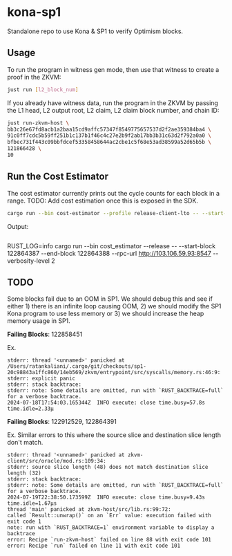 # kona-sp1

Standalone repo to use Kona & SP1 to verify Optimism blocks.

## Usage

To run the program in witness gen mode, then use that witness to create a proof in the ZKVM:

```bash
just run [l2_block_num]
```

If you already have witness data, run the program in the ZKVM by passing the L1 head, L2 output root, L2 claim, L2 claim block number, and chain ID:

```bash
just run-zkvm-host \
bb3c26e67fd8acb1a2baa15cd9affc57347f8549775657537d2f2ae359384ba4 \
91c0ff7cdc5b59ff251b1c137b1f46c4c27e2b9f2ab17bb3b31c63d2f792a0a0 \
bfbec731f443c09bbfdcef53358458644ac2cbe1c5f68e53ad38599a52d65b5b \
121866428 \
10
```

## Run the Cost Estimator

The cost estimator currently prints out the cycle counts for each block in a range. TODO: Add cost estimation once this is exposed in the SDK.

```bash
cargo run --bin cost-estimator --profile release-client-lto -- --start-block <START_BLOCK> --end-block <END_BLOCK> --rpc-url <L2_OP_GETH_ARCHIVE_NODE>
```

Output:
```

```

RUST_LOG=info cargo run --bin cost_estimator --release -- --start-block 122864387 --end-block 122864388 --rpc-url http://103.106.59.93:8547 --verbosity-level 2



## TODO
Some blocks fail due to an OOM in SP1. We should debug this and see if either 1) there is an infinite loop causing OOM, 2) we should modify the SP1 Kona program to use less memory or 3) we should increase the heap memory usage in SP1.

**Failing Blocks**: 122858451

Ex.
```
stderr: thread '<unnamed>' panicked at /Users/ratankaliani/.cargo/git/checkouts/sp1-20c98843a1ffc860/14eb569/zkvm/entrypoint/src/syscalls/memory.rs:46:9:
stderr: explicit panic
stderr: stack backtrace:
stderr: note: Some details are omitted, run with `RUST_BACKTRACE=full` for a verbose backtrace.
2024-07-18T17:54:03.165344Z  INFO execute: close time.busy=57.8s time.idle=2.33µ
```

**Failing Blocks**: 122912529, 122864391

Ex. Similar errors to this where the source slice and destination slice length don't match.

```
stderr: thread '<unnamed>' panicked at zkvm-client/src/oracle/mod.rs:109:34:
stderr: source slice length (48) does not match destination slice length (32)
stderr: stack backtrace:
stderr: note: Some details are omitted, run with `RUST_BACKTRACE=full` for a verbose backtrace.
2024-07-19T22:38:50.173599Z  INFO execute: close time.busy=9.43s time.idle=1.67µs
thread 'main' panicked at zkvm-host/src/lib.rs:99:72:
called `Result::unwrap()` on an `Err` value: execution failed with exit code 1
note: run with `RUST_BACKTRACE=1` environment variable to display a backtrace
error: Recipe `run-zkvm-host` failed on line 88 with exit code 101
error: Recipe `run` failed on line 11 with exit code 101
```

